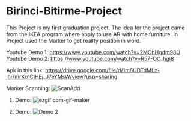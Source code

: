 # Birinci-Bitirme-Project

This Project is my first graduation project. The idea for the project came from the IKEA program where apply to use AR with home furniture. 
In Project used the Marker to get reailty position in word.

Youtube Demo 1: https://www.youtube.com/watch?v=2MOhHgdm98U
Youtube Demo 2: https://www.youtube.com/watch?v=R57-OC_hgi8

Apk in this link: https://drive.google.com/file/d/1m6UDTdMLz-jhi7mrKo1CjHEj_J7eYMsW/view?usp=sharing


Marker Scanning:
![ScanAdd](https://user-images.githubusercontent.com/68125916/96298765-b0a8ea00-0ffb-11eb-92fb-1c275a22351b.gif)

1. Demo:
![ezgif com-gif-maker](https://user-images.githubusercontent.com/68125916/96304959-ba374f80-1005-11eb-9377-6a9a6e899f65.gif)

2. Demo:
![Demo 2](https://user-images.githubusercontent.com/68125916/96305732-046d0080-1007-11eb-8679-6e2e2472f34a.gif)
